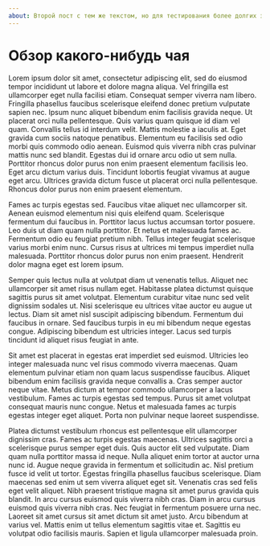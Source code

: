 ```yaml
---
about: Второй пост с тем же текстом, но для тестирования более долгих заголовков, которые я случайно могу написать, когда не знаю, как кратко сформулировать тему поста
---
```


# Обзор какого-нибудь чая

Lorem ipsum dolor sit amet, consectetur adipiscing elit, sed do eiusmod tempor incididunt ut labore et dolore magna aliqua. Vel fringilla est ullamcorper eget nulla facilisi etiam. Consequat semper viverra nam libero. Fringilla phasellus faucibus scelerisque eleifend donec pretium vulputate sapien nec. Ipsum nunc aliquet bibendum enim facilisis gravida neque. Ut placerat orci nulla pellentesque. Quis varius quam quisque id diam vel quam. Convallis tellus id interdum velit. Mattis molestie a iaculis at. Eget gravida cum sociis natoque penatibus. Elementum eu facilisis sed odio morbi quis commodo odio aenean. Euismod quis viverra nibh cras pulvinar mattis nunc sed blandit. Egestas dui id ornare arcu odio ut sem nulla. Porttitor rhoncus dolor purus non enim praesent elementum facilisis leo. Eget arcu dictum varius duis. Tincidunt lobortis feugiat vivamus at augue eget arcu. Ultrices gravida dictum fusce ut placerat orci nulla pellentesque. Rhoncus dolor purus non enim praesent elementum.

Fames ac turpis egestas sed. Faucibus vitae aliquet nec ullamcorper sit. Aenean euismod elementum nisi quis eleifend quam. Scelerisque fermentum dui faucibus in. Porttitor lacus luctus accumsan tortor posuere. Leo duis ut diam quam nulla porttitor. Et netus et malesuada fames ac. Fermentum odio eu feugiat pretium nibh. Tellus integer feugiat scelerisque varius morbi enim nunc. Cursus risus at ultrices mi tempus imperdiet nulla malesuada. Porttitor rhoncus dolor purus non enim praesent. Hendrerit dolor magna eget est lorem ipsum.

Semper quis lectus nulla at volutpat diam ut venenatis tellus. Aliquet nec ullamcorper sit amet risus nullam eget. Habitasse platea dictumst quisque sagittis purus sit amet volutpat. Elementum curabitur vitae nunc sed velit dignissim sodales ut. Nisi scelerisque eu ultrices vitae auctor eu augue ut lectus. Diam sit amet nisl suscipit adipiscing bibendum. Fermentum dui faucibus in ornare. Sed faucibus turpis in eu mi bibendum neque egestas congue. Adipiscing bibendum est ultricies integer. Lacus sed turpis tincidunt id aliquet risus feugiat in ante.

Sit amet est placerat in egestas erat imperdiet sed euismod. Ultricies leo integer malesuada nunc vel risus commodo viverra maecenas. Quam elementum pulvinar etiam non quam lacus suspendisse faucibus. Aliquet bibendum enim facilisis gravida neque convallis a. Cras semper auctor neque vitae. Metus dictum at tempor commodo ullamcorper a lacus vestibulum. Fames ac turpis egestas sed tempus. Purus sit amet volutpat consequat mauris nunc congue. Netus et malesuada fames ac turpis egestas integer eget aliquet. Porta non pulvinar neque laoreet suspendisse.

Platea dictumst vestibulum rhoncus est pellentesque elit ullamcorper dignissim cras. Fames ac turpis egestas maecenas. Ultrices sagittis orci a scelerisque purus semper eget duis. Quis auctor elit sed vulputate. Diam quam nulla porttitor massa id neque. Nulla aliquet enim tortor at auctor urna nunc id. Augue neque gravida in fermentum et sollicitudin ac. Nisl pretium fusce id velit ut tortor. Egestas fringilla phasellus faucibus scelerisque. Diam maecenas sed enim ut sem viverra aliquet eget sit. Venenatis cras sed felis eget velit aliquet. Nibh praesent tristique magna sit amet purus gravida quis blandit. In arcu cursus euismod quis viverra nibh cras. Diam in arcu cursus euismod quis viverra nibh cras. Nec feugiat in fermentum posuere urna nec. Laoreet sit amet cursus sit amet dictum sit amet justo. Arcu bibendum at varius vel. Mattis enim ut tellus elementum sagittis vitae et. Sagittis eu volutpat odio facilisis mauris. Sapien et ligula ullamcorper malesuada proin.

